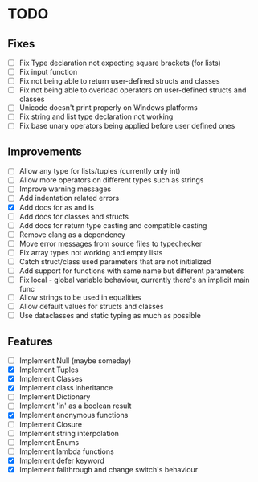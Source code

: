 # TODO

## Fixes
- [ ] Fix Type declaration not expecting square brackets (for lists)
- [ ] Fix input function
- [ ] Fix not being able to return user-defined structs and classes
- [ ] Fix not being able to overload operators on user-defined structs and classes
- [ ] Unicode doesn't print properly on Windows platforms
- [ ] Fix string and list type declaration not working
- [ ] Fix base unary operators being applied before user defined ones

## Improvements
- [ ] Allow any type for lists/tuples (currently only int)
- [ ] Allow more operators on different types such as strings
- [ ] Improve warning messages
- [ ] Add indentation related errors
- [x] Add docs for as and is
- [ ] Add docs for classes and structs
- [ ] Add docs for return type casting and compatible casting
- [ ] Remove clang as a dependency
- [ ] Move error messages from source files to typechecker
- [ ] Fix array types not working and empty lists
- [ ] Catch struct/class used parameters that are not initialized
- [ ] Add support for functions with same name but different parameters
- [ ] Fix local - global variable behaviour, currently there's an implicit main func
- [ ] Allow strings to be used in equalities
- [ ] Allow default values for structs and classes
- [ ] Use dataclasses and static typing as much as possible

## Features
- [ ] Implement Null (maybe someday)
- [x] Implement Tuples
- [x] Implement Classes
- [x] Implement class inheritance
- [ ] Implement Dictionary
- [ ] Implement 'in' as a boolean result
- [x] Implement anonymous functions
- [ ] Implement Closure
- [ ] Implement string interpolation
- [ ] Implement Enums
- [ ] Implement lambda functions
- [x] Implement defer keyword
- [x] Implement fallthrough and change switch's behaviour
